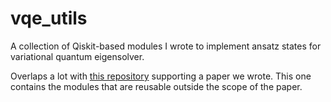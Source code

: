 # vqe_utils
A collection of Qiskit-based modules I wrote to implement ansatz states for variational quantum eigensolver.

Overlaps a lot with <a href=https://github.com/Quantum-Machine-Learning-Initiative/learning-phases>this repository</a> supporting a paper we wrote. This one contains the modules that are reusable outside the scope of the paper.
